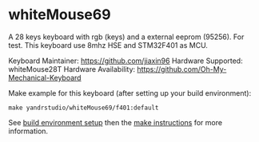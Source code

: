 whiteMouse69
===

A 28 keys keyboard with rgb (keys) and a external eeprom (95256). For test.
This keyboard use 8mhz HSE and STM32F401 as MCU.

Keyboard Maintainer: https://github.com/jiaxin96
Hardware Supported: whiteMouse28T
Hardware Availability: https://github.com/Oh-My-Mechanical-Keyboard 

Make example for this keyboard (after setting up your build environment):

    make yandrstudio/whiteMouse69/f401:default

See [build environment setup](https://docs.qmk.fm/#/getting_started_build_tools) then the [make instructions](https://docs.qmk.fm/#/getting_started_make_guide) for more information.
